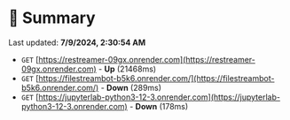 # 📖 Summary
Last updated: **7/9/2024, 2:30:54 AM**

- `GET` [https://restreamer-09gx.onrender.com](https://restreamer-09gx.onrender.com) - **Up** (21468ms)
- `GET` [https://filestreambot-b5k6.onrender.com/](https://filestreambot-b5k6.onrender.com/) - **Down** (289ms)
- `GET` [https://jupyterlab-python3-12-3.onrender.com](https://jupyterlab-python3-12-3.onrender.com) - **Down** (178ms)
